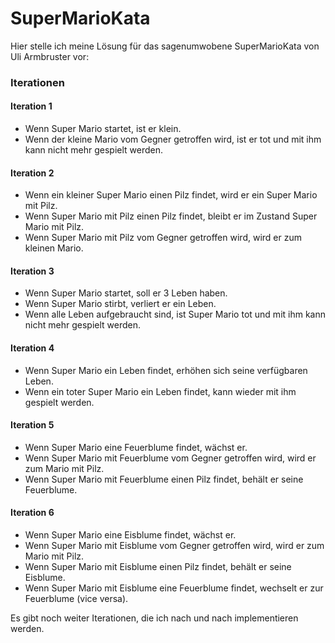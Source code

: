 # SuperMarioKata


Hier stelle ich meine Lösung für das sagenumwobene SuperMarioKata von Uli Armbruster vor: 
### Iterationen

#### Iteration 1
-	Wenn Super Mario startet, ist er klein.
-	Wenn der kleine Mario vom Gegner getroffen wird, ist er tot und mit ihm kann nicht mehr gespielt werden.


#### Iteration 2
-	Wenn ein kleiner Super Mario einen Pilz findet,  wird er ein Super Mario mit Pilz.
-	Wenn Super Mario mit Pilz einen Pilz findet, bleibt er im Zustand Super Mario mit 	Pilz.
-	Wenn Super Mario mit Pilz vom Gegner getroffen wird, wird er zum kleinen Mario.


#### Iteration 3
-	Wenn Super Mario startet, soll er 3 Leben haben.
-	Wenn Super Mario stirbt, verliert er ein Leben.
-	Wenn alle Leben aufgebraucht sind, ist Super Mario tot und mit ihm kann nicht mehr gespielt werden.


#### Iteration 4
-	Wenn Super Mario ein Leben findet, erhöhen sich seine verfügbaren Leben.
-	Wenn ein toter Super Mario ein Leben findet, kann wieder mit ihm gespielt werden.


#### Iteration 5
-	Wenn Super Mario eine Feuerblume findet, wächst er.
-	Wenn Super Mario mit Feuerblume vom Gegner getroffen wird, wird er zum Mario mit Pilz.
-	Wenn Super Mario mit Feuerblume einen Pilz findet, behält er seine Feuerblume.


#### Iteration 6
-	Wenn Super Mario eine Eisblume findet, wächst er.
-	Wenn Super Mario mit Eisblume vom Gegner getroffen wird, wird er zum Mario mit Pilz.
-	Wenn Super Mario mit Eisblume einen Pilz findet, behält er seine Eisblume.
-	Wenn Super Mario mit Eisblume eine Feuerblume findet, wechselt er zur Feuerblume (vice versa).

Es gibt noch weiter Iterationen, die ich nach und nach implementieren werden.
